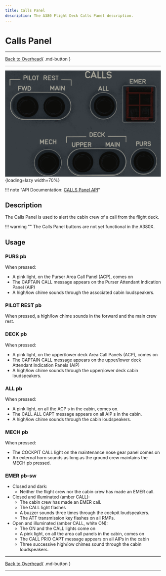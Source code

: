 ```yaml
---
title: Calls Panel 
description: The A380 Flight Deck Calls Panel description. 
---
```


# Calls Panel

---

[Back to Overhead](../index.md){ .md-button }

---

![Calls Panel](../../../assets/a380x-briefing/flight-deck/ovhd/calls-panel.png "Calls Panel"){loading=lazy width=70%}

!!! note "API Documentation: [CALLS Panel API](../../../../../aircraft/a380x/a380x-api/a380x-flight-deck-api.md#calls-panel)"

## Description

The Calls Panel is used to alert the cabin crew of a call from the flight deck. 

!!! warning ""
    The Calls Panel buttons are not yet functional in the A380X.

## Usage

### PURS pb
When pressed:

- A pink light, on the Purser Area Call Panel (ACP), comes on
- The CAPTAIN CALL message appears on the Purser Attendant Indication Panel (AIP)
- A high/low chime sounds through the associated cabin loudspeakers.

### PILOT REST pb
When pressed, a high/low chime sounds in the forward and the main crew rest.

### DECK pb
When pressed:

- A pink light, on the upper/lower deck Area Call Panels (ACP), comes on
- The CAPTAIN CALL message appears on the upper/lower deck Attendant Indication Panels (AIP)
- A high/low chime sounds through the upper/lower deck cabin loudspeakers.

### ALL pb
When pressed:

- A pink light, on all the ACP s in the cabin, comes on. 
- The CALL ALL CAPT message appears on all AIP s in the cabin. 
- A high/low chime sounds through the cabin loudspeakers.
  
### MECH pb
When pressed:

- The COCKPIT CALL light on the maintenance nose gear panel comes on
- An external horn sounds as long as the ground crew maintains the MECH pb pressed.

### EMER pb-sw

- Closed and dark:
    - Neither the flight crew nor the cabin crew has made an EMER call.
- Closed and illuminated (amber CALL):
    - The cabin crew has made an EMER call. 
    - The CALL light flashes
    - A buzzer sounds three times through the cockpit loudspeakers. 
    - The ATT transmission key flashes on all RMPs.
- Open and illuminated (amber CALL, white ON):
    - The ON and the CALL lights come on
    - A pink light, on all the area call panels in the cabin, comes on
    - The CALL PRIO CAPT message appears on all AIPs in the cabin
    - Three successive high/low chimes sound through the cabin loudspeakers.

---

[Back to Overhead](../index.md){ .md-button }

---

